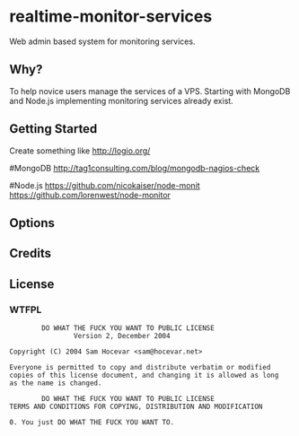 realtime-monitor-services
=========================

Web admin based system for monitoring services.

Why?
---------------

To help novice users manage the services of a VPS. Starting with MongoDB and Node.js implementing monitoring services already exist.


Getting Started
---------------

Create something like http://logio.org/



#MongoDB
http://tag1consulting.com/blog/mongodb-nagios-check


#Node.js
https://github.com/nicokaiser/node-monit
https://github.com/lorenwest/node-monitor


Options
---------------



Credits
---------------

License
---------------
### WTFPL
            DO WHAT THE FUCK YOU WANT TO PUBLIC LICENSE
                    Version 2, December 2004

	Copyright (C) 2004 Sam Hocevar <sam@hocevar.net>

	Everyone is permitted to copy and distribute verbatim or modified
	copies of this license document, and changing it is allowed as long
	as the name is changed.

            DO WHAT THE FUCK YOU WANT TO PUBLIC LICENSE
	TERMS AND CONDITIONS FOR COPYING, DISTRIBUTION AND MODIFICATION

	0. You just DO WHAT THE FUCK YOU WANT TO.